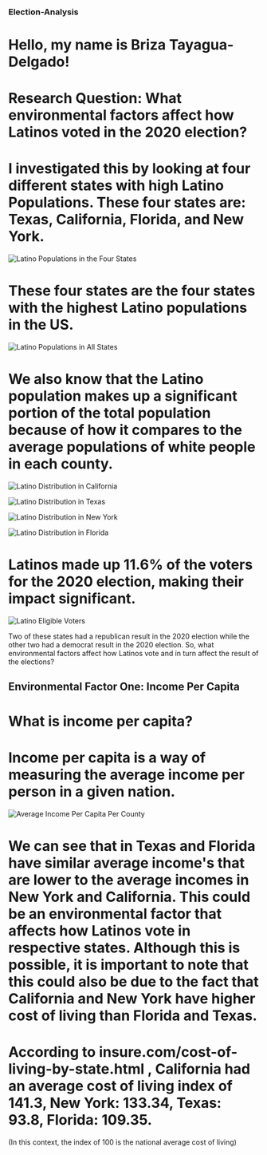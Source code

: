 ### Election-Analysis
# Hello, my name is Briza Tayagua-Delgado!

# **Research Question**: What environmental factors affect how Latinos voted in the 2020 election?

# I investigated this by looking at four different states with high Latino Populations. These four states are: Texas, California, Florida, and New York. 

![Latino Populations in the Four States](https://github.com/user-attachments/assets/8606d20d-d3b7-48e5-8a09-076b796f8ffa)

# These four states are the four states with the highest Latino populations in the US. 

![Latino Populations in All States](https://github.com/user-attachments/assets/3522256b-5630-4ff1-a2c7-aa86767611e1)


# We also know that the Latino population makes up a significant portion of the total population because of how it compares to the average populations of white people in each county. 

![Latino Distribution in California](https://github.com/user-attachments/assets/a53a4a94-07a3-4c94-b72d-c699ad45938c)

![Latino Distribution in Texas](https://github.com/user-attachments/assets/cd59c056-729f-4f3f-a98d-126e21c5c84e)

![Latino Distribution in New York](https://github.com/user-attachments/assets/6ba70b6c-300f-4cc9-89dc-ff65110662e6)

![Latino Distribution in Florida](https://github.com/user-attachments/assets/d581fb4b-6606-4b0d-b2a7-750d384501d0)

# Latinos made up 11.6% of the voters for the 2020 election, making their impact significant. 

![Latino Eligible Voters](https://github.com/user-attachments/assets/631f20fd-0f9c-4a23-935b-3f05fce865af)


Two of these states had a republican result in the 2020 election while the other two had a democrat result in the 2020 election. So, what environmental factors affect how Latinos vote and in turn affect the result of the elections? 

## Environmental Factor One: Income Per Capita
# What is income per capita? 
# Income per capita is a way of measuring the average income per person in a given nation. 

![Average Income Per Capita Per County](https://github.com/user-attachments/assets/a80bff44-9e6c-4fbf-a00b-c43d3c269a1b)

# We can see that in Texas and Florida have similar average income's that are lower to the average incomes in New York and California. This could be an environmental factor that affects how Latinos vote in respective states. Although this is possible, it is important to note that this could also be due to the fact that California and New York have higher cost of living than Florida and Texas. 

# According to insure.com/cost-of-living-by-state.html , California had an average cost of living index of 141.3, New York: 133.34, Texas: 93.8, Florida: 109.35. 
(In this context, the index of 100 is the national average cost of living)
